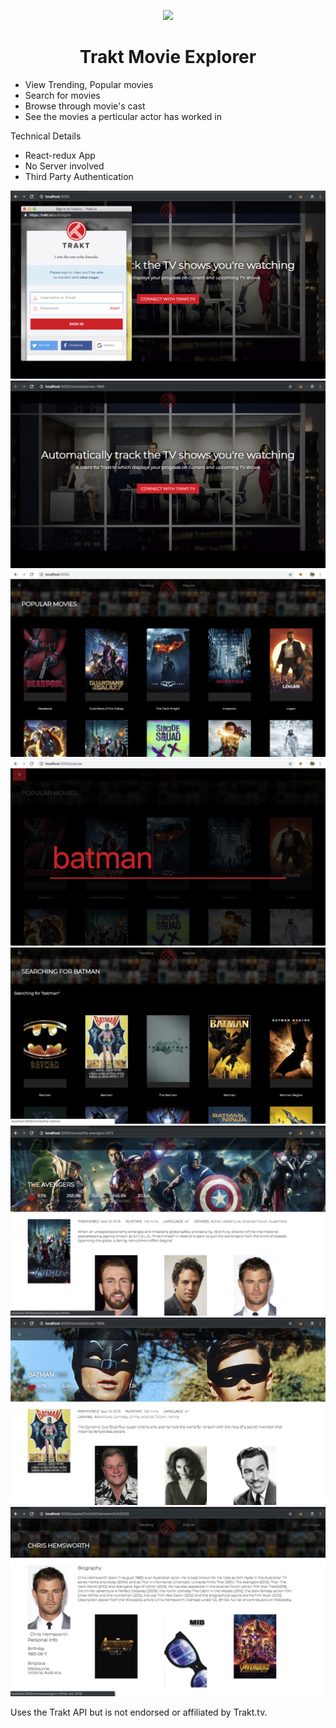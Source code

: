 <p align="center"><img src="http://i.imgur.com/kXtNdma.png" /></p>
<h1 align="center">Trakt Movie Explorer</h1>

- View Trending, Popular movies 
- Search for movies
- Browse through movie's cast
- See the movies a perticular actor has worked in

Technical Details

- React-redux App 
- No Server involved
- Third Party Authentication



![Actor](https://github.com/vikasmagar512/Trakt-Movie-Explorer/blob/master/screenshots/signIn.png "Actor")
![Actor](https://github.com/vikasmagar512/Trakt-Movie-Explorer/blob/master/screenshots/homeScreen.png "Actor")
![Actor](https://github.com/vikasmagar512/Trakt-Movie-Explorer/blob/master/screenshots/popularMovies.png "Actor")
![Actor](https://github.com/vikasmagar512/Trakt-Movie-Explorer/blob/master/screenshots/search.png "Actor")
![Actor](https://github.com/vikasmagar512/Trakt-Movie-Explorer/blob/master/screenshots/searchResults.png "Actor")
![Actor](https://github.com/vikasmagar512/Trakt-Movie-Explorer/blob/master/screenshots/movie.png "Actor")
![Actor](https://github.com/vikasmagar512/Trakt-Movie-Explorer/blob/master/screenshots/movie2.png "Actor")
![Actor](https://github.com/vikasmagar512/Trakt-Movie-Explorer/blob/master/screenshots/actor.png "Actor")

Uses the Trakt API but is not endorsed or affiliated by Trakt.tv.
